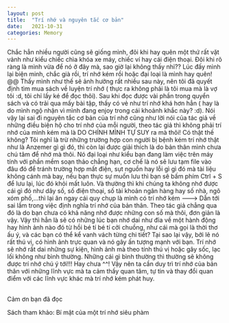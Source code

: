 ```yaml
---
layout: post
title:  "Trí nhớ và nguyên tắc cơ bản"
date:   2021-10-31
categories: Memory
---
```

Chắc hẳn nhiều người cũng sẽ giống mình, đôi khi hay quên một thứ rất vặt vảnh như kiểu
chiếc chìa khóa xe máy, chiếc ví hay cái điện thoại. Đôi khi rõ ràng là mình vừa để nó ở đây mà, sao giờ lại không thấy nhỉ?? Lúc đấy mình lại biện minh, chắc già rồi, trí nhớ kém rồi hoặc đại loại là mình hay quên! @@ Thấy mình như thế sẽ ảnh hưởng rất nhiều sau này, nên tôi đã quyết định tìm mua sách về luyện trí nhớ ( thực ra không phải là tôi mua mà là vợ tôi :d, tôi chỉ lấy ké để đọc thôi). Sau khi đọc được vài phần trong quyển sách và có trải qua mấy bài tập, thấy có vẻ như trí nhớ khá hơn hẳn ( hay là do mình ngộ nhận vì mình đang enjoy trong cái khoảnh khắc này? :d). Nói vậy lại sai đi nguyên tắc cơ bản của trí nhớ cũng như lời nói của tác giả về những điều biện hộ cho trí nhớ của mỗi người, theo tác giả thì không phải trí nhớ của mình kém mà là DO CHÍNH MÌNH TỰ SUY ra mà thôi! Có thật thế không? Tôi nghĩ là trừ những trường hợp con người bị bệnh kém trí nhớ thật như là Anzemer gì gì đó, thì còn lại được giải thích là do bản thân mình chưa chú tâm để nhớ mà thôi. Nó đại loại như kiểu bạn đang làm việc trên máy tính với phần mềm soạn thảo chẳng hạn, cơ chế là nó sẽ lưu tạm file vào đâu đó để tránh trường hợp mất điện, sụt nguồn hay lỗi gì gì đó mà tài liệu không cánh mà bay, nếu bạn thực sự muốn lưu thì bạn sẽ bấm phím Ctrl + S để lưu lại, lúc đó khỏi mất luôn. Và thường thì khi chúng ta không nhớ được cái gì đó như dãy số, số điện thoại, số tài khoản ngân hàng hay số nhà, ngõ xóm phố,...thì lại ăn ngay cái quy chụp là mình có trí nhớ kém ---> Dẫn tới sai lầm trong việc định nghĩa trí nhớ của bản thân. Theo tác giả chẳng qua đó là do bạn chưa có khả năng nhớ được những con số mà thôi, đơn giản là vậy. Vậy thì hẳn là sẽ có những lúc bạn nhớ dai như đỉa về một hành động hay hình ảnh nào đó từ hồi bé tí bé tí cởi chuồng, như cái mà gọi là thời thơ ấu ý, và các bạn có thể kể vanh vách từng chi tiết? Tại sao lại vậy, bởi lẽ nó rất thú vị, có hình ảnh trực quan và nó gây ấn tượng mạnh với bạn. Trí nhớ sẽ nhớ rất dai những sự kiện, hình ảnh mà theo tính thú vị hoặc gây sốc, lạc lối không như bình thường. Những cái gì bình thường thì thường sẽ không được trí nhớ chú ý tới!!! Hay chưa ^^! Vậy nên ta cần duy trì trí nhớ của bản thân với những lĩnh vực mà ta cảm thấy quan tâm, tự tin và thay đổi quan điểm với các lĩnh vực khác mà trí nhớ kém phát huy.

<br/>
Cảm ơn bạn đã đọc

Sách tham khảo: Bí mật của một trí nhớ siêu phàm